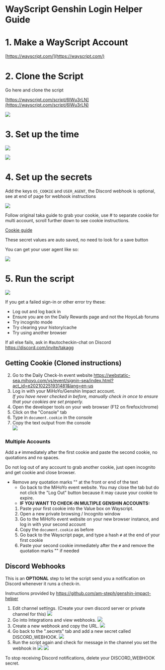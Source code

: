 # WayScript Genshin Login Helper Guide

# 1. Make a WayScript Account

[https://wayscript.com/](https://wayscript.com/)

# 2. Clone the Script

Go here and clone the script

[https://wayscript.com/script/6lWu3rLN](https://wayscript.com/script/6lWu3rLN)

![](https://i.imgur.com/Sk2tFQK.png)

# 3. Set up the time

![](https://i.imgur.com/1opHU82.png)

![](https://i.imgur.com/L8b7dQF.png)

# 4. Set up the secrets

Add the keys `OS_COOKIE` and `USER_AGENT`, the Discord webhook is optional, see at end of page for webhook instructions

![](https://i.imgur.com/oiL97tP.png)

Follow original taka guide to grab your cookie, use # to separate cookie for multi account, scroll further down to see cookie instructions.

[Cookie guide](https://am-steph.github.io/wayscript-login-helper/#getting-cookie-cloned-instructions)

These secret values are auto saved, no need to look for a save button

You can get your user agent like so:

![](https://i.imgur.com/4zXcZAU.png)

# 5. Run the script

![](https://i.imgur.com/40GtLZi.png)

If you get a failed sign-in or other error try these:
  - Log out and log back in
  - Ensure you are on the Daily Rewards page and not the HoyoLab forums
  - Try incognito mode
  - Try clearing your history/cache
  - Try using another browser

If all else fails, ask in #autocheckin-chat on Discord https://discord.com/invite/takagg

## Getting Cookie (Cloned instructions)
2. Go to the Daily Check-In event website https://webstatic-sea.mihoyo.com/ys/event/signin-sea/index.html?act_id=e202102251931481&lang=en-us
3. Log in with your MiHoYo/Genshin Impact account.  
   *If you have never checked in before, manually check in once to ensure that your cookies are set properly.*
4. Open the developer tools on your web browser (F12 on firefox/chrome)
5. Click on the "Console" tab
6. Type in `document.cookie` in the console
7. Copy the text output from the console  
   ![](https://imgur.com/eWP1OyO.png)

### Multiple Accounts
Add a `#` immediately after the first cookie and paste the second cookie, no quotations and no spaces.

Do not log out of any account to grab another cookie, just open incognito and get cookie and close browser.

 - Remove any quotation marks "" at the front or end of the text 
    - Go back to the MiHoYo event website. You may close the tab but do not click the "Log Out" button because it may cause your cookie to expire.
    - **IF YOU WANT TO CHECK-IN MULTIPLE GENSHIN ACCOUNTS:**
    1. Paste your first cookie into the Value box on Wayscript.
    2. Open a new private browsing / Incognito window
    3. Go to the MiHoYo event website on your new browser instance, and log in with your second account
    4. Copy the `document.cookie` as before
    5. Go back to the Wayscript page, and type a hash `#` at the end of your first cookie
    6. Paste your second cookie immediately after the `#` and remove the quotation marks "" if needed

## Discord Webhooks
This is an **OPTIONAL** step to let the script send you a notification on Discord whenever it runs a check-in.

Instructions provided by https://github.com/am-steph/genshin-impact-helper
1. Edit channel settings. (Create your own discord server or private channel for this)
   ![](https://i.imgur.com/Q0KFNzv.png)
2. Go into Integrations and view webhooks.
   ![](https://i.imgur.com/Z4pfACE.png)
3. Create a new webhook and copy the URL.
   ![](https://i.imgur.com/b3ZL3m3.png)
4. Go back to the ".secrets" tab and add a new secret called DISCORD_WEBHOOK.
   ![](https://i.imgur.com/oiL97tP.png)
5. Run the script again and check for message in the channel you set the webhook in
   ![](https://i.imgur.com/40GtLZi.png)
   ![](https://i.imgur.com/0FMvJHW.png)

To stop receiving Discord notifications, delete your DISCORD_WEBHOOK secret.
